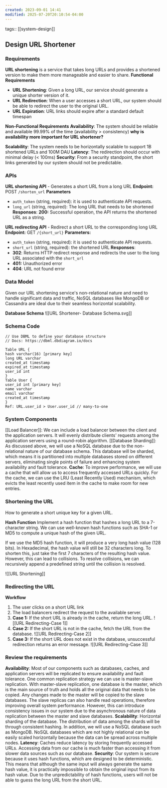 ```yaml
---
created: 2023-09-01 14:41
modified: 2025-07-20T20:10:54-04:00
---
```

tags:: [[system-design]]

## Design URL Shortener

### Requirements
**URL shortening** is a service that takes long URLs and provides a shortened version to make them more manageable and easier to share.
**Functional Requirements**
- **URL Shortening**: Given a long URL, our service should generate a unique shorter version of it.
- **URL Redirection**: When a user accesses a short URL, our system should be able to redirect the user to the original URL.
- **URL Expiration**: URL links should expire after a standard default timespan

**Non-Functional Requirements**
**Availability**: The system should be reliable and available 99.99% of the time (availability > consistency)
	**why is availability more important for URL shortener?**
		
**Scalability**: The system needs to be horizontally scalable to support 1B shortened URLs and 100M DAU
**Latency**: The redirection should occur with minimal delay (< 100ms)
**Security**: From a security standpoint, the short links generated by our
system should not be predictable.

### APIs
**URL shortening API** - Generates a short URL from a long URL
**Endpoint:** POST `/shorten_url`
**Parameters**
- `auth_token` (string, required): it is used to authenticate API requests.
- `long_url` (string, required): The long URL that needs to be shortened
**Responses**:
	**200:** Successful operation, the API returns the shortened URL as a string.

**URL redirecting API** - Redirect a short URL to the corresponding long URL
**Endpoint:** GET `/{short_url}`
**Parameters:**
- `auth_token` (string, required): it is used to authenticate API requests.
- `short_url` (string, required): the shortened URL
**Responses**:
- **302**: Returns HTTP redirect response and redirects the user to the long URL associated with the `short_url`
- **401:** Unauthorized error
- **404**: URL not found error

### Data Model
Given our URL shortening service's non-relational nature and need to handle significant data and traffic, NoSQL databases like MongoDB or Cassandra are ideal due to their seamless horizontal scalability.

**Database Schema**
![[URL Shortener- Database Schema.svg]]
### Schema Code
```
// Use DBML to define your database structure
// Docs: https://dbml.dbdiagram.io/docs

Table URL {
hash varchar(16) [primary key]
long URL varchar
created_at timestamp
expired_at timestamp
user_id int
}
Table User {
user_id int [primary key]
name varchar
email varchar
created_at timestamp
}
Ref: URL.user_id > User.user_id // many-to-one
```
### System Components
[[Load Balancer]]: We can include a load balancer between the client and the application servers. It will evenly distribute clients' requests among the application servers using a round-robin algorithm.
[[Database Sharding]]: As discussed above, we will use a NoSQL database due to the non-relational nature of our database schema. This database will be sharded, which means it is partitioned into multiple databases stored on different servers, eliminating single points of failure and enhancing system availability and fault tolerance.
**Cache**: To improve performance, we will use a cache that will allow us to access frequently accessed URLs quickly. For the cache, we can use the LRU (Least Recently Used) mechanism, which evicts the least recently used item in the cache to make room for new entries.
### Shortening the URL
How to generate a short unique key for a given URL.

**Hash Function**
Implement a hash function that hashes a long URL to a 7-character string. We can use well-known hash functions such as SHA-1 or MD5 to compute a unique hash of the given URL.

If we use the MD5 hash function, it will produce a very long hash value (128 bits). In Hexadecimal, the hash value will still be 32 characters long.
To shorten this, just take the first 7 characters of the resulting hash value. However, this can lead to collisions. To resolve collisions, we can recursively append a predefined string until the collision is resolved.

![[URL Shortening]]
### Redirecting the URL
**Workflow**
1. The user clicks on a short URL link
2. The load balancers redirect the request to the available server.
3. **Case 1:** If the short URL is already in the cache, return the long URL.
	![[URL Redirecting-Case 1]]
4. **Case 2:** If the short URL is not in the cache, fetch the URL from the database.
	![[URL Redirecting-Case 2]]
5. **Case 3:** If the short URL does not exist in the database, unsuccessful redirection returns an error message.
	![[URL Redirecting-Case 3]]

### Review the requirements
**Availability**: Most of our components such as databases, caches, and application servers will be replicated to ensure availability and fault tolerance. One common replication strategy we can use is master-slave replication. With master-slave replication, one database is the master, which is the main source of truth and holds all the original data that needs to be copied. Any changes made to the master will be copied to the slave databases.  The slave replicas can also handle read operations, therefore improving overall system performance. However, this can introduce consistency issues in our system due to the asynchronous nature of data replication between the master and slave databases.
**Scalability**: Horizontal sharding of the database. The distribution of data among the shards will be through consistent hashing. In addition, we will use a NoSQL database such as MongoDB. NoSQL databases which are not highly relational can be easily scaled horizontally because the data can be spread across multiple nodes.
**Latency**: Caches reduce latency by storing frequently accessed URLs. Accessing data from our cache is much faster than accessing it from slower data sources such as our database.
**Security**: Our system is secure because it uses hash functions, which are designed to be deterministic. This means that although the same input will always generate the same hash value, it is practically impossible to obtain the original input from its hash value. Due to the unpredictability of hash functions, users will not be able to guess the long URL from the short URL.
